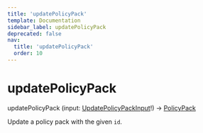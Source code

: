 ```yaml
---
title: 'updatePolicyPack'
template: Documentation
sidebar_label: updatePolicyPack
deprecated: false
nav:
  title: 'updatePolicyPack'
  order: 10
---
```


# updatePolicyPack

<div className="pb-4 font-roboto-slab text-lg"><span className="font-bold">updatePolicyPack</span> <span style={{'fontWeight':400,'fontSize':'0.85em'}}>(input: <a href="/guardrails/docs/reference/graphql/input/UpdatePolicyPackInput">UpdatePolicyPackInput</a>!) &rarr; <a href="/guardrails/docs/reference/graphql/object/PolicyPackr">PolicyPack</a></span>
</div>

Update a policy pack with the given `id`.